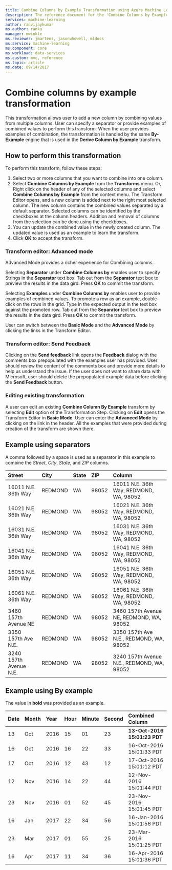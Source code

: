 ```yaml
---
title: Combine Columns by Example Transformation using Azure Machine Learning Workbench
description: The reference document for the 'Combine Columns by Example' transform
services: machine-learning
author: ranvijaykumar
ms.author: ranku
manager: mwinkle
ms.reviewer: jmartens, jasonwhowell, mldocs
ms.service: machine-learning
ms.component: core
ms.workload: data-services
ms.custom: mvc, reference
ms.topic: article
ms.date: 09/14/2017
---
```


# Combine columns by example transformation
This transformation allows user to add a new column by combining values from multiple columns. User can specify a separator or provide examples of combined values to perform this transform. When the user provides examples of combination, the transformation is handled by the same **By-Example** engine that is used in the **Derive Column by Example** transform.

## How to perform this transformation

To perform this transform, follow these steps:
1. Select two or more columns that you want to combine into one column. 
2. Select **Combine Columns by Example** from the **Transforms** menu. Or, Right click on the header of any of the selected columns and select **Combine Columns by Example** from the context menu. The Transform Editor opens, and a new column is added next to the right most selected column. The new column contains the combined values separated by a default separator. Selected columns can be identified by the checkboxes at the column headers. Addition and removal of columns from the selection can be done using the checkboxes.
3. You can update the combined value in the newly created column. The updated value is used as an example to learn the transform.
4. Click **OK** to accept the transform.

### Transform editor: Advanced mode

Advanced Mode provides a richer experience for Combining columns. 

Selecting **Separator** under **Combine Columns by** enables user to specify Strings in the **Separator** text box. Tab out from the **Separator** text box to preview the results in the data gird. Press **OK** to commit the transform.

Selecting **Examples** under **Combine Columns by** enables user to provide examples of combined values. To promote a row as an example, double-click on the rows in the grid. Type in the expected output in the text box against the promoted row. Tab out from the **Separator** text box to preview the results in the data gird. Press **OK** to commit the transform. 

User can switch between the **Basic Mode** and the **Advanced Mode** by clicking the links in the Transform Editor.

### Transform editor: Send Feedback

Clicking on the **Send feedback** link opens the **Feedback** dialog with the comments box prepopulated with the examples user has provided. User should review the content of the comments box and provide more details to help us understand the issue. If the user does not want to share data with Microsoft, user should delete the prepopulated example data before clicking the **Send Feedback** button. 

### Editing existing transformation

A user can edit an existing **Combine Column By Example** transform by selecting **Edit** option of the Transformation Step. Clicking on **Edit** opens the Transform Editor in **Basic Mode**. User can enter the **Advanced Mode** by clicking on the link in the header. All the examples that were provided during creation of the transform are shown there.

## Example using separators

A comma followed by a space is used as a separator in this example to combine the *Street*, *City*, *State*, and *ZIP* columns.

|Street|City|State|ZIP|Column|
|:----|:----|:----|:----|:----|
|16011 N.E. 36th Way|REDMOND|WA|98052|16011 N.E. 36th Way, REDMOND, WA, 98052|
|16021 N.E. 36th Way|REDMOND|WA|98052|16021 N.E. 36th Way, REDMOND, WA, 98052|
|16031 N.E. 36th Way|REDMOND|WA|98052|16031 N.E. 36th Way, REDMOND, WA, 98052|
|16041 N.E. 36th Way|REDMOND|WA|98052|16041 N.E. 36th Way, REDMOND, WA, 98052|
|16051 N.E. 36th Way|REDMOND|WA|98052|16051 N.E. 36th Way, REDMOND, WA, 98052|
|16061 N.E. 36th Way|REDMOND|WA|98052|16061 N.E. 36th Way, REDMOND, WA, 98052|
|3460 157th Avenue NE|REDMOND|WA|98052|3460 157th Avenue NE, REDMOND, WA, 98052|
|3350 157th Ave N.E.|REDMOND|WA|98052|3350 157th Ave N.E., REDMOND, WA, 98052|
|3240 157th Avenue N.E.|REDMOND|WA|98052|3240 157th Avenue N.E., REDMOND, WA, 98052|

## Example using By example

The value in **bold** was provided as an example.

|Date|Month|Year|Hour|Minute|Second|Combined Column|
|:----|:----|:----|:----|:----|:----|:----|
|13|Oct|2016|15|01|23|**13-Oct-2016 15:01:23 PDT**|
|16|Oct|2016|16|22|33|16-Oct-2016 15:01:33 PDT|
|17|Oct|2016|12|43|12|17-Oct-2016 15:01:12 PDT|
|12|Nov|2016|14|22|44|12-Nov-2016 15:01:44 PDT|
|23|Nov|2016|01|52|45|23-Nov-2016 15:01:45 PDT|
|16|Jan|2017|22|34|56|16-Jan-2016 15:01:56 PDT|
|23|Mar|2017|01|55|25|23-Mar-2016 15:01:25 PDT|
|16|Apr|2017|11|34|36|16-Apr-2016 15:01:36 PDT|

